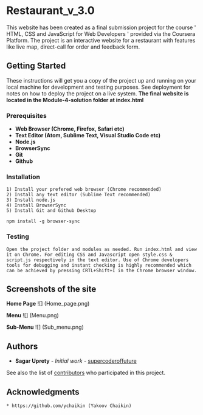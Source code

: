 # Restaurant_v_3.0

This website has been created as a final submission project for the course ' HTML, CSS and JavaScript for Web Developers ' provided via the Coursera Platform.
The project is an interactive website for a restaurant with features like live map, direct-call for order and feedback form. 

## Getting Started

These instructions will get you a copy of the project up and running on your local machine for development and testing purposes. See deployment for notes on how to deploy the project on a live system. **The final website is located in the Module-4-solution folder at index.html**

### Prerequisites

* **Web Browser (Chrome, Firefox, Safari etc)**
* **Text Editor (Atom, Sublime Text, Visual Studio Code etc)**
* **Node.js**
* **BrowserSync**
* **Git**
* **Github**

### Installation
```
1) Install your prefered web browser (Chrome recommended)
2) Install any text editor (Sublime Text recommended)
3) Install node.js 
4) Install BrowserSync
5) Install Git and Github Desktop
```
```
npm install -g browser-sync
```
### Testing
```
Open the project folder and modules as needed. Run index.html and view it on Chrome. For editing CSS and Javascript open style.css & script.js respectively in the text editor. Use of Chrome developers tools for debugging and instant checking is highly recommended which can be achieved by pressing CRTL+Shift+I in the Chrome browser window.
```
## Screenshots of the site

**Home Page**
![] (Home_page.png)

**Menu**
![] (Menu.png)

**Sub-Menu**
![] (Sub_menu.png)


## Authors

* **Sagar Uprety** - *Initial work* - [supercoderoffuture](https://github.com/supercoderoffuture)

See also the list of [contributors](https://github.com/supercoderoffuture/Restaurant_v_3.0/graphs/contributors) who participated in this project.

## Acknowledgments
``` 
* https://github.com/ychaikin (Yakoov Chaikin)
```

